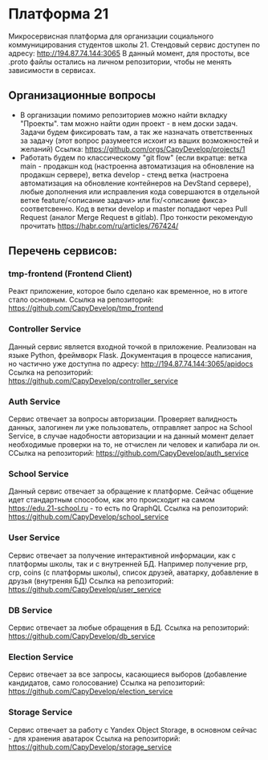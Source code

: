 # Платформа 21

Микросервисная платформа для организации социального коммуницирования студентов школы 21.
Стендовый сервис доступен по адресу: http://194.87.74.144:3065
В данный момент, для простоты, все .proto файлы остались на личном репозитории, чтобы не менять зависимости в сервисах.

## Организационные вопросы
* В организации помимо репозиториев можно найти вкладку "Проекты". там можно найти один проект - в нем доски задач. Задачи будем фиксировать там, а так же назначать ответственных за задачу (этот вопрос разумеется исхоит из ваших возможностей и желаний) Ссылка: https://github.com/orgs/CapyDevelop/projects/1
* Работать будем по классическому "git flow" (если вкратце: ветка main - продакшн код (настроенна автоматизация на обновление на продакшн сервере), ветка develop - стенд ветка (настроена автоматизация на обновление контейнеров на DevStand сервере), любые дополнения или исправления кода совершаются в отдельной ветке feature/<описание задачи> или fix/<описание фикса> соответсвенно. Код в ветки develop и master попадают через Pull Request (аналог Merge Request в gitlab). Про тонкости рекомендую прочитать https://habr.com/ru/articles/767424/


## Перечень сервисов:
### tmp-frontend (Frontend Client)
Реакт приложение, которое было сделано как временное, но в итоге стало основным. 
Ссылка на репозиторий: https://github.com/CapyDevelop/tmp_frontend

### Controller Service
Данный сервис является входной точкой в приложение. Реализован на языке Python, фреймворк Flask.
Документация в процессе написания, но частично уже доступна по адресу: http://194.87.74.144:3065/apidocs
Ссылка на репозиторий: https://github.com/CapyDevelop/controller_service

### Auth Service
Сервис отвечает за вопросы авторизации. Проверяет валидность данных, залогинен ли уже пользователь, отправляет запрос на School Service, в случае надобности авторизации и на данный момент делает необходимые проверки на то, не отчислен ли человек и капибара ли он. 
ССылка на репозиторий: https://github.com/CapyDevelop/auth_service

### School Service
Данный сервис отвечает за обращение к платформе. Сейчас общение идет стандартным способом, как это происходит на самом https://edu.21-school.ru - то есть по QraphQL
Ссылка на репозиторий: https://github.com/CapyDevelop/school_service

### User Service
Сервис отвечает за получение интерактивной информации, как с платформы школы, так и с внутренней БД. Например получение prp, crp, coins (с платформы школы), список друзей, аватарку, добавление в друзья (внутреняя БД)
Ссылка на репозиторий: https://github.com/CapyDevelop/user_service

### DB Service
Сервис отвечает за любые обращения в БД.
Ссылка на репозиторий: https://github.com/CapyDevelop/db_service

### Election Service
Сервис отвечает за все запросы, касающиеся выборов (добавление кандидатов, само голосование)
Ссылка на репозиторий: https://github.com/CapyDevelop/election_service

### Storage Service
Сервис отвечает за работу с Yandex Object Storage, в основном сейчас - для хранения аватарок
Ссылка на репозиторий: https://github.com/CapyDevelop/storage_service


